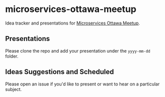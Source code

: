 # microservices-ottawa-meetup
Idea tracker and presentations for [Microservices Ottawa Meetup](https://www.meetup.com/DDD-CQRS-ES/events/242749759/).

## Presentations

Please clone the repo and add your presentation under the `yyyy-mm-dd` folder.

## Ideas Suggestions and Scheduled

Please open an issue if you'd like to present or want to hear on a particular subject.
